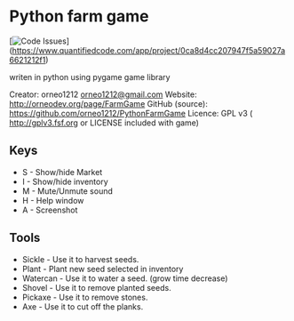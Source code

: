 Python farm game
================

[![Code Issues](https://www.quantifiedcode.com/api/v1/project/0ca8d4cc207947f5a59027a6621212f1/badge.svg)]
(https://www.quantifiedcode.com/app/project/0ca8d4cc207947f5a59027a6621212f1)

writen in python using pygame game library

Creator: orneo1212 <orneo1212@gmail.com>
Website: http://orneodev.org/page/FarmGame
GitHub (source): https://github.com/orneo1212/PythonFarmGame
Licence: GPL v3 ( http://gplv3.fsf.org or LICENSE included with game)

Keys
----

- S - Show/hide Market
- I - Show/hide inventory
- M - Mute/Unmute sound
- H - Help window
- A - Screenshot

Tools
-----

- Sickle - Use it to harvest seeds.
- Plant - Plant new seed selected in inventory
- Watercan - Use it to water a seed. (grow time decrease)
- Shovel - Use it to remove planted seeds.
- Pickaxe - Use it to remove stones.
- Axe - Use it to cut off the planks.
    
    
